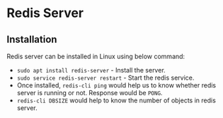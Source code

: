 # Redis Server

## Installation
Redis server can be installed in Linux using below command:
* `sudo apt install redis-server` - Install the server.
* `sudo service redis-server restart` - Start the redis service.
* Once installed, `redis-cli ping` would help us to know whether redis server is running or not. Response would be `PONG`.
* `redis-cli DBSIZE` would help to know the number of objects in redis server.


